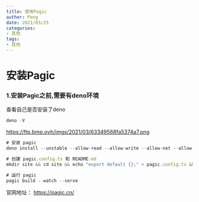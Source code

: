 ```yaml
---
title: 使用Pagic
author: Peng
date: 2021/03/25
categories:
- 其他
tags:
- 其他
---
```


# 安装Pagic

### 1.安装Pagic之前,需要有deno环境

查看自己是否安装了deno
```javascript
deno -V
```
https://ftp.bmp.ovh/imgs/2021/03/63349568fa5374a7.png

```javascript
# 安装 pagic
deno install --unstable --allow-read --allow-write --allow-net --allow-run --name=pagic https://deno.land/x/pagic/mod.ts

# 创建 pagic.config.ts 和 README.md
mkdir site && cd site && echo "export default {};" > pagic.config.ts && echo "# Hello world" > README.md

# 运行 pagic
pagic build --watch --serve

```

官网地址： https://pagic.cn/
 


